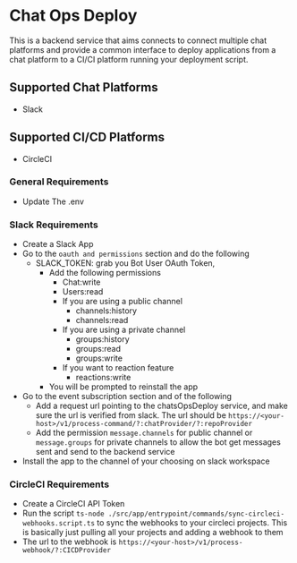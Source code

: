 # Chat Ops Deploy
This is a backend service that aims connects to connect multiple chat platforms and provide a common interface to deploy applications from a chat platform to a CI/CI platform running your deployment script.

## Supported Chat Platforms
- Slack

## Supported CI/CD Platforms
- CircleCI

### General Requirements
- Update The .env

### Slack Requirements
- Create a Slack App
- Go to the `oauth and permissions` section and do the following 
  - SLACK_TOKEN: grab you Bot User OAuth Token,
      - Add the following permissions
          - Chat:write
          - Users:read
          - If you are using a public channel
              - channels:history
              - channels:read
          - If you are using a private channel
              - groups:history
              - groups:read
              - groups:write
          - If you want to reaction feature
              - reactions:write
      - You will be prompted to reinstall the app
- Go to the event subscription section and of the following
    - Add a request url pointing to the chatsOpsDeploy service, and make sure the url is verified from slack. The url should be `https://<your-host>/v1/process-command/?:chatProvider/?:repoProvider`
    - Add the permission `message.channels`  for public channel or `message.groups` for private channels to allow the bot get messages sent and send to the backend service
- Install the app to the channel of your choosing on slack workspace



### CircleCI Requirements
- Create a CircleCI API Token
- Run the script `ts-node ./src/app/entrypoint/commands/sync-circleci-webhooks.script.ts` to sync the webhooks to your circleci projects. This is basically just pulling all your projects and adding a webhook to them
- The url to the webhook is `https://<your-host>/v1/process-webhook/?:CICDProvider`
